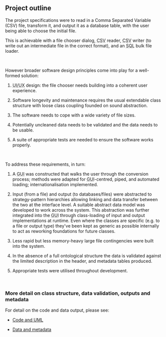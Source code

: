 ## Project outline

The project specifications were to read in a Comma Separated Variable (CSV) file, transform it, and output it as a database table, with the user being able to choose the initial file. 


This is achievable with a file chooser dialog, <span style="text-decoration: underline dotted gray;" title="Comma Separated Variable">CSV</span> reader, <span style="text-decoration: underline dotted gray;" title="Comma Separated Variable">CSV</span> writer (to write out an intermediate file in the correct format), and an <span style="text-decoration: underline dotted gray;" title="Structured Query Language">SQL</span> bulk file loader. 

&nbsp;

However broader software design principles come into play for a well-formed solution:

1) <span style="text-decoration: underline dotted gray;" title="User Interface/User Experience">UI/UX</span> design: the file chooser needs building into a coherent user experience.

2) Software longevity and maintenance requires the usual extendable class structure with loose class coupling founded on sound abstraction.

3) The software needs to cope with a wide variety of file sizes.

4) Potentially uncleaned data needs to be validated and the data needs to be usable.

4) A suite of appropriate tests are needed to ensure the software works properly. 



&nbsp;

To address these requirements, in turn:

1) A <span style="text-decoration: underline dotted gray;" title="Graphical User Interface">GUI</span> was constructed that walks the user through the conversion process; methods were adapted for <span style="text-decoration: underline dotted gray;" title="Graphical User Interface">GUI</span>-centred, piped, and automated loading; internationalisation implemented.

2) Input (from a file) and output (to databases/files) were abstracted to strategy-pattern hierarchies allowing linking and data transfer between the two at the interface level. A suitable abstract data model was developed to work across the system. This abstraction was further integrated into the <span style="text-decoration: underline dotted gray;" title="Graphical User Interface">GUI</span> through class-loading of input and output implementations at runtime. Even where the classes are specific (e.g. to a file or output type) they've been kept as generic as possible internally to act as reworking foundations for future classes.

3) Less rapid but less memory-heavy large file contingencies were built into the system. 

4) In the absence of a full ontological structure the data is validated against the limited description in the header, and metadata tables produced.

5) Appropriate tests were utilised throughout development. 


&nbsp;

### More detail on class structure, data validation, outputs and metadata

For detail on the code and data output, please see:

- [Code and UML](code.html) 

- [Data and metadata](data.html)


